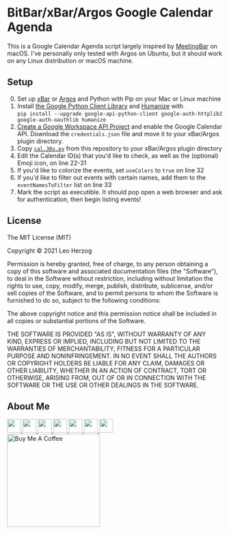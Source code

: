 # BitBar/xBar/Argos Google Calendar Agenda

This is a Google Calendar Agenda script largely inspired by [MeetingBar](https://github.com/leits/MeetingBar) on macOS. I've personally only tested with Argos on Ubuntu, but it should work on any Linux distribution or macOS machine.

## Setup
0. Set up [xBar](https://xbarapp.com/) or [Argos](https://extensions.gnome.org/extension/1176/argos/) and Python with Pip on your Mac or Linux machine
1. Install [the Google Python Client Library](https://developers.google.com/calendar/quickstart/python) and [Humanize](https://pypi.org/project/humanize/) with  
`pip install --upgrade google-api-python-client google-auth-httplib2 google-auth-oauthlib humanize`
2. [Create a Google Workspace API Project](https://developers.google.com/workspace/guides/create-project) and enable the Google Calendar API. Download the `credentials.json` file and move it to your xBar/Argos plugin directory.
3. Copy [`cal.30s.py`](https://github.com/leoherzog/bitbar-agenda/blob/main/cal.30s.py) from this repository to your xBar/Argos plugin directory
4. Edit the Calendar ID(s) that you'd like to check, as well as the (optional) Emoji icon, on line 22-31
5. If you'd like to colorize the events, set `useColors` to `true` on line 32
6. If you'd like to filter out events with certain names, add them to the `eventNamesToFilter` list on line 33
7. Mark the script as executible. It should pop open a web browser and ask for authentication, then begin listing events!

## License

The MIT License (MIT)

Copyright © 2021 Leo Herzog

Permission is hereby granted, free of charge, to any person obtaining a copy of this software and associated documentation files (the "Software"), to deal in the Software without restriction, including without limitation the rights to use, copy, modify, merge, publish, distribute, sublicense, and/or sell copies of the Software, and to permit persons to whom the Software is furnished to do so, subject to the following conditions:

The above copyright notice and this permission notice shall be included in all copies or substantial portions of the Software.

THE SOFTWARE IS PROVIDED "AS IS", WITHOUT WARRANTY OF ANY KIND, EXPRESS OR IMPLIED, INCLUDING BUT NOT LIMITED TO THE WARRANTIES OF MERCHANTABILITY, FITNESS FOR A PARTICULAR PURPOSE AND NONINFRINGEMENT. IN NO EVENT SHALL THE AUTHORS OR COPYRIGHT HOLDERS BE LIABLE FOR ANY CLAIM, DAMAGES OR OTHER LIABILITY, WHETHER IN AN ACTION OF CONTRACT, TORT OR OTHERWISE, ARISING FROM, OUT OF OR IN CONNECTION WITH THE SOFTWARE OR THE USE OR OTHER DEALINGS IN THE SOFTWARE.

## About Me

<a href="https://herzog.tech/" target="_blank">
  <img src="https://herzog.tech/signature/link.svg.png" width="32px" />
</a>
<a href="https://twitter.com/xd1936" target="_blank">
  <img src="https://herzog.tech/signature/twitter.svg.png" width="32px" />
</a>
<a href="https://facebook.com/xd1936" target="_blank">
  <img src="https://herzog.tech/signature/facebook.svg.png" width="32px" />
</a>
<a href="https://github.com/leoherzog" target="_blank">
  <img src="https://herzog.tech/signature/github.svg.png" width="32px" />
</a>
<a href="https://keybase.io/leoherzog" target="_blank">
  <img src="https://herzog.tech/signature/keybase.svg.png" width="32px" />
</a>
<a href="https://www.linkedin.com/in/leoherzog" target="_blank">
  <img src="https://herzog.tech/signature/linkedin.svg.png" width="32px" />
</a>
<a href="https://hope.edu/directory/people/herzog-leo/" target="_blank">
  <img src="https://herzog.tech/signature/anchor.svg.png" width="32px" />
</a>
<br />
<a href="https://www.buymeacoffee.com/leoherzog" target="_blank">
  <img src="https://cdn.buymeacoffee.com/buttons/lato-black.png" alt="Buy Me A Coffee" width="217px" />
</a>